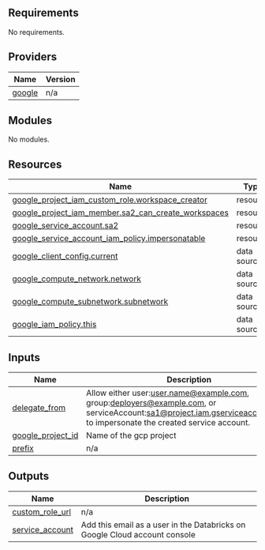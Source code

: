 ## Requirements

No requirements.

## Providers

| Name | Version |
|------|---------|
| <a name="provider_google"></a> [google](#provider\_google) | n/a |

## Modules

No modules.

## Resources

| Name | Type |
|------|------|
| [google_project_iam_custom_role.workspace_creator](https://registry.terraform.io/providers/hashicorp/google/latest/docs/resources/project_iam_custom_role) | resource |
| [google_project_iam_member.sa2_can_create_workspaces](https://registry.terraform.io/providers/hashicorp/google/latest/docs/resources/project_iam_member) | resource |
| [google_service_account.sa2](https://registry.terraform.io/providers/hashicorp/google/latest/docs/resources/service_account) | resource |
| [google_service_account_iam_policy.impersonatable](https://registry.terraform.io/providers/hashicorp/google/latest/docs/resources/service_account_iam_policy) | resource |
| [google_client_config.current](https://registry.terraform.io/providers/hashicorp/google/latest/docs/data-sources/client_config) | data source |
| [google_compute_network.network](https://registry.terraform.io/providers/hashicorp/google/latest/docs/data-sources/compute_network) | data source |
| [google_compute_subnetwork.subnetwork](https://registry.terraform.io/providers/hashicorp/google/latest/docs/data-sources/compute_subnetwork) | data source |
| [google_iam_policy.this](https://registry.terraform.io/providers/hashicorp/google/latest/docs/data-sources/iam_policy) | data source |

## Inputs

| Name | Description | Type | Default | Required |
|------|-------------|------|---------|:--------:|
| <a name="input_delegate_from"></a> [delegate\_from](#input\_delegate\_from) | Allow either user:user.name@example.com, group:deployers@example.com, or serviceAccount:sa1@project.iam.gserviceaccount.com to impersonate the created service account. | `list(string)` | n/a | yes |
| <a name="input_google_project_id"></a> [google\_project\_id](#input\_google\_project\_id) | Name of the gcp project | `string` | n/a | yes |
| <a name="input_prefix"></a> [prefix](#input\_prefix) | n/a | `any` | n/a | yes |

## Outputs

| Name | Description |
|------|-------------|
| <a name="output_custom_role_url"></a> [custom\_role\_url](#output\_custom\_role\_url) | n/a |
| <a name="output_service_account"></a> [service\_account](#output\_service\_account) | Add this email as a user in the Databricks on Google Cloud account console |
